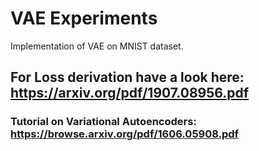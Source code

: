 # VAE Experiments
Implementation of VAE on MNIST dataset.


## For Loss derivation have a look here: https://arxiv.org/pdf/1907.08956.pdf
### Tutorial on Variational Autoencoders: https://browse.arxiv.org/pdf/1606.05908.pdf